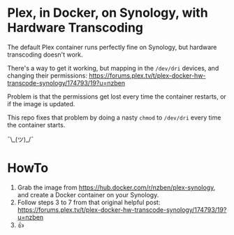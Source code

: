 # Plex, in Docker, on Synology, with Hardware Transcoding

The default Plex container runs perfectly fine on Synology, but hardware transcoding doesn't work.

There's a way to get it working, but mapping in the `/dev/dri` devices, and changing their permissions: https://forums.plex.tv/t/plex-docker-hw-transcode-synology/174793/19?u=nzben

Problem is that the permissions get lost every time the container restarts, or if the image is updated.

This repo fixes that problem by doing a nasty `chmod` to `/dev/dri` every time the container starts.

¯\\\_(ツ)\_/¯

# HowTo

1. Grab the image from https://hub.docker.com/r/nzben/plex-synology, and create a Docker container on your Synology.
2. Follow steps 3 to 7 from that original helpful post: https://forums.plex.tv/t/plex-docker-hw-transcode-synology/174793/19?u=nzben
3. :thumbsup:
